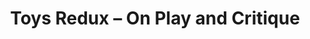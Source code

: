 ---
ee_id_show: '4244'
title: Toys Redux – On Play and Critique
url: toys-redux-on-play-and-critique
live_url:
year: '2015'
venue: Migros Museum für Gegenwartskunst
state_country: Zurich
type:
dates:
pitch: Group show. Re-staged my landscape piece on the 10 year anniversary of its
  first showing in my 2005 Migros show.
ps:
imgs: migros-museum-2015-05-install-1-database-SA.jpg
things: "[185] [2005-021-super-landscape-1] 2005-021 Super Landscape #1"
status:
layout: shows
---